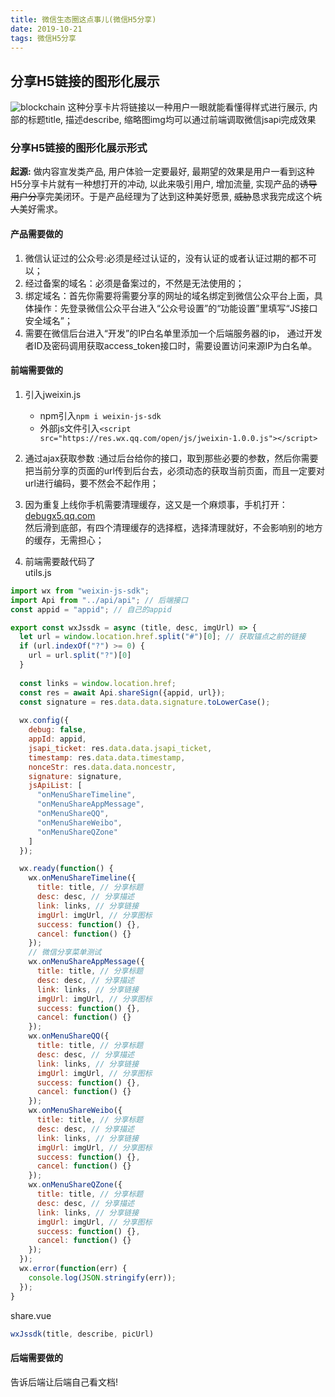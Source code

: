```yaml
---
title: 微信生态圈这点事儿(微信H5分享)
date: 2019-10-21
tags: 微信H5分享
---
```

## 分享H5链接的图形化展示

![blockchain](https://img2018.cnblogs.com/blog/1244003/201811/1244003-20181102101438689-1611226057.png "分享卡片")
这种分享卡片将链接以一种用户一眼就能看懂得样式进行展示, 内部的标题title, 描述describe, 缩略图img均可以通过前端调取微信jsapi完成效果

### 分享H5链接的图形化展示形式
**起源:** 做内容宣发类产品, 用户体验一定要最好, 最期望的效果是用户一看到这种H5分享卡片就有一种想打开的冲动, 以此来吸引用户, 增加流量, 实现产品的~~诱导用户分享~~完美闭环。于是产品经理为了达到这种美好愿景, ~~威胁~~恳求我完成这个~~坑人~~美好需求。

#### 产品需要做的

1. 微信认证过的公众号:必须是经过认证的，没有认证的或者认证过期的都不可以；
2. 经过备案的域名：必须是备案过的，不然是无法使用的；
3. 绑定域名：首先你需要将需要分享的网址的域名绑定到微信公众平台上面，具体操作：先登录微信公众平台进入“公众号设置”的“功能设置”里填写“JS接口安全域名”；
4. 需要在微信后台进入“开发”的IP白名单里添加一个后端服务器的ip，
通过开发者ID及密码调用获取access_token接口时，需要设置访问来源IP为白名单。

#### 前端需要做的

1. 引入jweixin.js
   * npm引入`npm i weixin-js-sdk`
   * 外部js文件引入`<script src="https://res.wx.qq.com/open/js/jweixin-1.0.0.js"></script>`

2. 通过ajax获取参数 :通过后台给你的接口，取到那些必要的参数，然后你需要把当前分享的页面的url传到后台去，必须动态的获取当前页面，而且一定要对url进行编码，要不然会不起作用；

3. 因为重复上线你手机需要清理缓存，这又是一个麻烦事，手机打开：
[debugx5.qq.com](debugx5.qq.com)  
然后滑到底部，有四个清理缓存的选择框，选择清理就好，不会影响别的地方的缓存，无需担心；
4. 前端需要敲代码了  
utils.js

``` javascript
import wx from "weixin-js-sdk";
import Api from "../api/api"; // 后端接口
const appid = "appid"; // 自己的appid

export const wxJssdk = async (title, desc, imgUrl) => {
  let url = window.location.href.split("#")[0]; // 获取锚点之前的链接
  if (url.indexOf("?") >= 0) {
    url = url.split("?")[0]
  }
  
  const links = window.location.href;
  const res = await Api.shareSign({appid, url});
  const signature = res.data.data.signature.toLowerCase();
  
  wx.config({
    debug: false,
    appId: appid,
    jsapi_ticket: res.data.data.jsapi_ticket,
    timestamp: res.data.data.timestamp,
    nonceStr: res.data.data.noncestr,
    signature: signature,
    jsApiList: [
      "onMenuShareTimeline",
      "onMenuShareAppMessage",
      "onMenuShareQQ",
      "onMenuShareWeibo",
      "onMenuShareQZone"
    ]
  });

  wx.ready(function() {
    wx.onMenuShareTimeline({
      title: title, // 分享标题
      desc: desc, // 分享描述
      link: links, // 分享链接
      imgUrl: imgUrl, // 分享图标
      success: function() {},
      cancel: function() {}
    });
    // 微信分享菜单测试
    wx.onMenuShareAppMessage({
      title: title, // 分享标题
      desc: desc, // 分享描述
      link: links, // 分享链接
      imgUrl: imgUrl, // 分享图标
      success: function() {},
      cancel: function() {}
    });
    wx.onMenuShareQQ({
      title: title, // 分享标题
      desc: desc, // 分享描述
      link: links, // 分享链接
      imgUrl: imgUrl, // 分享图标
      success: function() {},
      cancel: function() {}
    });
    wx.onMenuShareWeibo({
      title: title, // 分享标题
      desc: desc, // 分享描述
      link: links, // 分享链接
      imgUrl: imgUrl, // 分享图标
      success: function() {},
      cancel: function() {}
    });
    wx.onMenuShareQZone({
      title: title, // 分享标题
      desc: desc, // 分享描述
      link: links, // 分享链接
      imgUrl: imgUrl, // 分享图标
      success: function() {},
      cancel: function() {}
    });
  });
  wx.error(function(err) {
    console.log(JSON.stringify(err));
  });
}
```

share.vue

``` javascript
wxJssdk(title, describe, picUrl)
```

#### 后端需要做的
告诉后端让后端自己看文档!